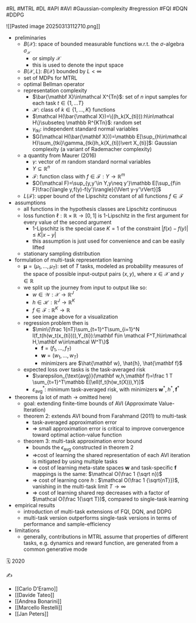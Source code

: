 #RL #MTRL #DL  #API #AVI #Gaussian-complexity #regression #FQI #DQN #DDPG

![[Pasted image 20250313112710.png]]
- preliminaries
	- $B(\mathcal X)$: space of bounded measurable functions w.r.t. the $\sigma$-algebra $\sigma_\mathcal X$
		- or simply $\mathcal X$
		- this is used to denote the input space
	- $B(\mathcal X,L)$: $B(\mathcal X)$ bounded by $L<\infty$
	- set of MDPs for MTRL
	- optimal Bellman operator
	- representation complexity
		- $\bar{\mathbf X}\in\mathcal X^{Tn}$: set of $n$ input samples for each task $t\in\{1,\dots T\}$
		- $\mathcal H$: class of $k\in\{1,\dots,K\}$ functions
		- $\mathcal H(\bar{\mathcal X})=\{(h_k(X_{ti})):h\in\mathcal H\}\subseteq \mathbb R^{KTn}$: random set
		- $\gamma_{tki}$: independent standard normal variables
		- $G(\mathcal H(\bar{\mathbf X}))=\mathbb E[\sup_{h\in\mathcal H}\sum_{tki}\gamma_{tki}h_k(X_{ti})\vert X_{ti}]$: Gaussian complexity (a variant of Rademacher complexity)
	- a quantity from Maurer (2016)
		- $\gamma$: vector of $m$ random standard normal variables
		- $Y\subseteq \mathbb R^n$
		- $\mathcal F$: function class with $f\in\mathcal F:Y\to\mathbb R^m$
		- $O(\mathcal F)=\sup_{y,y'\in Y,y\neq y'}\mathbb E[\sup_{f\in F}\frac{\langle y,f(y)-f(y')\rangle}{\lVert y-y'\rVert}]$
	- $L(\mathcal F)$: upper bound of the Lipschitz constant of all functions $f\in\mathcal F$
-  assumptions
	- all functions in the hypothesis classes are Lipschitz continuous
	- loss function $\ell:\mathbb R\times \mathbb R\to[0,1]$ is 1-Lipschitz in the first argument for every value of the second argument
		- 1-Lipschitz is the special case $K=1$ of the constraint $\vert f(x)-f(y)\vert\leq K\vert x - y\vert$
		- this assumption is just used for convenience and can be easily lifted
	- stationary sampling distribution
- formulation of multi-task representation learning
	- $\mathbf\mu=(\mu_1,\dots,\mu_T)$: set of $T$ tasks, modeled as probability measures of the space of possible input-output pairs $(x, y)$, where $x\in\mathcal X$ and $y\in\mathbb R$
	- we split up the journey from input to output like so:
		- $w\in\mathcal W:\mathcal X\to\mathbb R^J$
		- $h\in\mathcal H:\mathbb R^J\to\mathbb R^K$
		- $f\in\mathcal F:\mathbb R^K\to\mathbb R$
		- see image above for a visualization
	- regression problem then is
		- $\min\{\frac 1{nT}\sum_{t=1}^T\sum_{i=1}^N l(f_t(h(w_t(x_{ti}))),Y_{ti}):\mathbf f\in \mathcal F^T,h\in\mathcal H,\mathbf w\in\mathcal W^T\}$
			- $\mathbf f=(f_1,\dots,f_T)$
			- $\mathbf w=(w_1,\dots,w_T)$
			- minimizers are $\hat{\mathbf w}, \hat{h}, \hat{\mathbf f}$
	- expected loss over tasks is the task-averaged risk
		- $\varepsilon_{\text{avg}}(\mathbf w,h,\mathbf f)=\frac 1 T \sum_{t=1}^T\mathbb E[\ell(f_t(h(w_t(X))),Y)]$
		- $\varepsilon_\text{avg}^*$: minimum task-averaged risk, with minimizers $\mathbf w^*,h^*,\mathbf f^*$
- theorems (a lot of math -> omitted here)
	- goal:  extending finite-time bounds of AVI (Approximate Value-Iteration)
	- theorem 2: extends AVI bound from Farahmand (2011) to multi-task
		- task-averaged approximation error
		- => small approximation error is critical to improve convergence toward optimal action-value function
	- theorem 3: multi-task approximation error bound
		- bounds the $\epsilon_{\text{avg}}$ constructed in theorem 2
		- =>cost of learning the shared representation of each AVI iteration is mitigated by using multiple tasks
		- => cost of learning meta-state spaces $\mathbf w$ and task-specific $\mathbf f$ mappings is the same: $\mathcal O(\frac 1 {\sqrt n})$
		- => cost of learning core $h$ : $\mathcal O(\frac 1 {\sqrt{nT}})$, vanishing in the multi-task limit $T\to\infty$
		- => cost of learning shared rep decreases with a factor of $\mathcal O(\frac 1{\sqrt T})$, compared to single-task learning
- empirical results
	- introduction of multi-task extensions of FQI, DQN, and DDPG
	- multi-task version outperforms single-task versions in terms of performance and sample-efficiency
- limitations
	- generally, contributions in MTRL assume that properties of different tasks, e.g. dynamics and reward function, are generated from a common generative mode

🗓️ 2020

✍️
- [[Carlo D'Eramo]]
- [[Davide Tateo]]
- [[Andrea Bonarini]]
- [[Marcello Restelli]]
- [[Jan Peters]]
